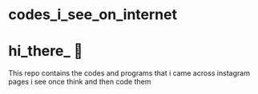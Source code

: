 # codes_i_see_on_internet
# hi_there_ :wave:
   This repo contains the codes and programs that i came across instagram pages 
   i see once think and then code them 

